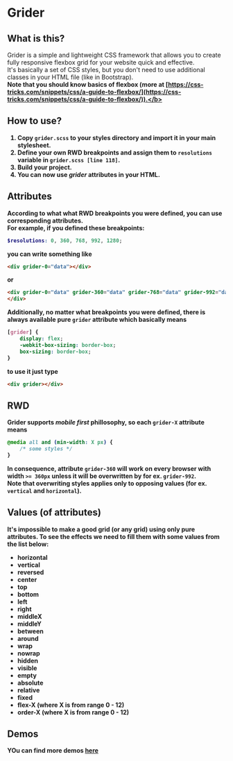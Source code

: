 # Grider

## What is this?
Grider is a simple and lightweight CSS framework that allows you to create fully responsive flexbox grid for your website quick and effective.  
It's basically a set of CSS styles, but you don't need to use additional classes in your HTML file (like in Bootstrap).  
<b>Note that you should know basics of flexbox (more at [https://css-tricks.com/snippets/css/a-guide-to-flexbox/](https://css-tricks.com/snippets/css/a-guide-to-flexbox/)).</b>

## How to use?
1. Copy `grider.scss` to your styles directory and import it in your main stylesheet.
2. Define your own RWD breakpoints and assign them to `resolutions` variable in `grider.scss [line 118]`.
3. Build your project.
4. You can now use <i>grider</i> attributes in your HTML.

## Attributes
According to what what RWD breakpoints you were defined, you can use corresponding attributes.    
For example, if you defined these breakpoints:
```SCSS
$resolutions: 0, 360, 768, 992, 1280;
```
you can write something like
```HTML
<div grider-0="data"></div>
```
or
```HTML
<div grider-0="data" grider-360="data" grider-768="data" grider-992="data" grider-1280="data">
</div>
```

Additionally, no matter what breakpoints you were defined, there is always available pure `grider` attribute which basically means
```CSS
[grider] {
    display: flex;
    -webkit-box-sizing: border-box;
    box-sizing: border-box;
}
```
to use it just type
```HTML
<div grider></div>
```

## RWD
Grider supports <i>mobile first</i> phillosophy, so each `grider-X` attribute means
```CSS
@media all and (min-width: X px) {
    /* some styles */
}
```
In consequence, attribute `grider-360` will work on every browser with width `>= 360px` unless it will be overwritten by for ex. `grider-992`.  
Note that overwriting styles applies only to opposing values (for ex. `vertical` and `horizontal`).

## Values (of attributes)
It's impossible to make a good grid (or any grid) using only pure attributes. To see the effects we need to fill them with some values from the list below:

- horizontal
- vertical
- reversed
- center
- top
- bottom
- left
- right
- middleX
- middleY
- between
- around
- wrap
- nowrap
- hidden
- visible
- empty
- absolute
- relative
- fixed
- flex-X (where X is from range 0 - 12)
- order-X (where X is from range 0 - 12)

## Demos
YOu can find more demos [here](http://00.cba.pl/grider/)